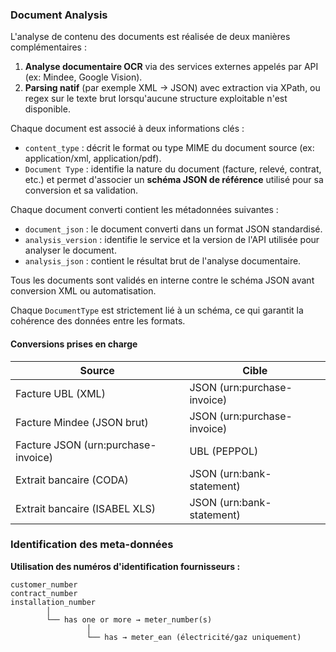 ### Document Analysis

L'analyse de contenu des documents est réalisée de deux manières complémentaires :

1. **Analyse documentaire OCR** via des services externes appelés par API (ex: Mindee, Google Vision).
2. **Parsing natif** (par exemple XML → JSON) avec extraction via XPath, ou regex sur le texte brut lorsqu'aucune structure exploitable n'est disponible.



Chaque document est associé à deux informations clés :

- `content_type` : décrit le format ou type MIME du document source (ex: application/xml, application/pdf).
- `Document Type` : identifie la nature du document (facture, relevé, contrat, etc.) et permet d'associer un **schéma JSON de référence** utilisé pour sa conversion et sa validation.

Chaque document converti contient les métadonnées suivantes :

- `document_json` : le document converti dans un format JSON standardisé.
- `analysis_version` : identifie le service et la version de l'API utilisée pour analyser le document.
- `analysis_json` : contient le résultat brut de l'analyse documentaire.



Tous les documents sont validés en interne contre le schéma JSON avant conversion XML ou automatisation.

Chaque `DocumentType` est strictement lié à un schéma, ce qui garantit la cohérence des données entre les formats.



#### Conversions prises en charge

| Source                              | Cible                       |
| ----------------------------------- | --------------------------- |
| Facture UBL (XML)                   | JSON (urn:purchase-invoice) |
| Facture Mindee (JSON brut)          | JSON (urn:purchase-invoice) |
| Facture JSON (urn:purchase-invoice) | UBL (PEPPOL)                |
| Extrait bancaire (CODA)             | JSON (urn:bank-statement)   |
| Extrait bancaire (ISABEL XLS)       | JSON (urn:bank-statement)   |

### Identification des meta-données 

**Utilisation des numéros d'identification fournisseurs :** 

```
customer_number
contract_number
installation_number
        │
        └── has one or more → meter_number(s)
                 │
                 └── has → meter_ean (électricité/gaz uniquement)
```




